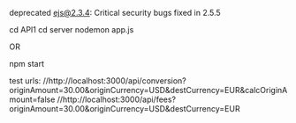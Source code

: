 deprecated ejs@2.3.4: Critical security bugs fixed in 2.5.5

cd API1
cd server
nodemon app.js

OR

npm start

test urls:
//http://localhost:3000/api/conversion?originAmount=30.00&originCurrency=USD&destCurrency=EUR&calcOriginAmount=false
//http://localhost:3000/api/fees?originAmount=30.00&originCurrency=USD&destCurrency=EUR